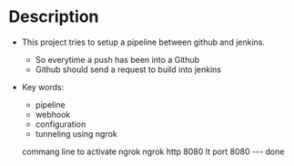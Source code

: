 # Description

- This project tries to setup a pipeline between github and jenkins.
  - So everytime a push has been into a Github
  - Github should send a request to build into jenkins
- Key words:
  - pipeline
  - webhook
  - configuration
  - tunneling using ngrok

  commang line to activate ngrok
      ngrok http 8080
      lt port 8080
--- done

